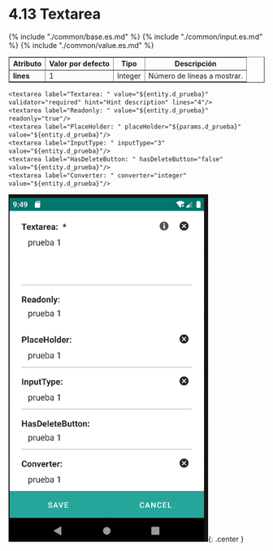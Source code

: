 # 4.13 Textarea
<table border="1">
    <thead>
        <tr>
            <th colspan="2">Atributo</th>
            <th>Valor por defecto</th>
            <th>Tipo</th>
            <th>Descripción</th>
         </tr>
    </thead>
    <tbody>
        {% include "./common/base.es.md" %}
        {% include "./common/input.es.md" %}
        {% include "./common/value.es.md" %}
        <tr>
            <td colspan="2"><strong>lines</strong></td>
            <td>1</td>
            <td>Integer</td>
            <td>Número de líneas a mostrar.</td>
        </tr>
   </tbody>
</table>

    <textarea label="Textarea: " value="${entity.d_prueba}" validator="required" hint="Hint description" lines="4"/>
    <textarea label="Readonly: " value="${entity.d_prueba}" readonly="true"/>
    <textarea label="PlaceHolder: " placeHolder="${params.d_prueba}" value="${entity.d_prueba}"/>
    <textarea label="InputType: " inputType="3" value="${entity.d_prueba}"/>
    <textarea label="HasDeleteButton: " hasDeleteButton="false"  value="${entity.d_prueba}"/>
    <textarea label="Converter: " converter="integer" value="${entity.d_prueba}"/>

![img.png](../img/textarea.png){: .center } 